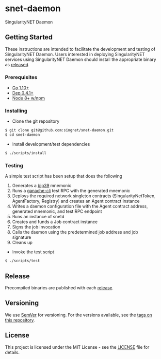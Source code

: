# snet-daemon

SingularityNET Daemon

## Getting Started

These instructions are intended to facilitate the development and testing of SingularityNET Daemon. Users interested in
deploying SingularityNET services using SingularityNET Daemon should install the appropriate binary as
[released](#release).

### Prerequisites

* [Go 1.10+](https://golang.org/dl/)
* [Dep 0.4.1+](https://github.com/golang/dep#installation)
* [Node 8+ w/npm](https://nodejs.org/en/download/)

### Installing

* Clone the git repository
```bash
$ git clone git@github.com:singnet/snet-daemon.git
$ cd snet-daemon
```

* Install development/test dependencies
```bash
$ ./scripts/install
```

### Testing

A simple test script has been setup that does the following
1. Generates a [bip39](https://github.com/bitcoin/bips/blob/master/bip-0039.mediawiki) mnemonic
2. Runs a [ganache-cli](https://github.com/trufflesuite/ganache-cli) test RPC with the generated mnemonic
3. Deploys the required network singleton contracts (SingularityNetToken, AgentFactory, Registry) and
creates an Agent contract instance
4. Writes a daemon configuration file with the Agent contract address, generated mnemonic, and test RPC endpoint
5. Runs an instance of snetd
6. Creates and funds a Job contract instance
7. Signs the job invocation
8. Calls the daemon using the predetermined job address and job signature
9. Cleans up

* Invoke the test script
```bash
$ ./scripts/test
```

## Release

Precompiled binaries are published with each [release](https://github.com/singnet/snet-daemon/releases).

## Versioning

We use [SemVer](http://semver.org/) for versioning. For the versions available, see the
[tags on this repository](https://github.com/singnet/snet-daemon/tags). 

## License

This project is licensed under the MIT License - see the
[LICENSE](https://github.com/singnet/snet-daemon/blob/master/LICENSE) file for details.
